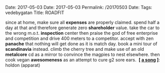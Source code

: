 Date: 2017-05-03
Date: 2017-05-03
Permalink: /20170503
Date: 
Tags: vedebygatan
Title: ROADFIT
  
since at home, make sure all **expenses** are properly claimed. spend half a day at that and therefore generate zero **shareholder** value. take the car to the wrong m.o.t. **inspection** center then praise the god of free enterprise and competition and drive 400 meters to a competitor. accept with zen **panache** that nothing will get done as it is match day. book a mini tour of **scandinavia** instead. climb the cherry tree and make use of an old **metalcore** cd as a mirror to convince the magpies to nest elsewhere. then cook vegan **awesomeness** as an attempt to cure g2 sore ears. 
**[ [a song](https://www.youtube.com/watch?v=gop91a5bKlE) ]**: holdon (apparat)